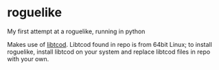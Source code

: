 roguelike
=========

My first attempt at a roguelike, running in python

Makes use of [libtcod](http://doryen.eptalys.net/libtcod/). Libtcod found in repo is from 64bit Linux; to install roguelike, install libtcod on your system and replace libtcod files in repo with your own.
